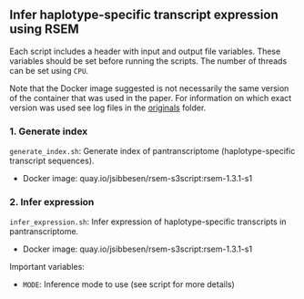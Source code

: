 ## Infer haplotype-specific transcript expression using RSEM

Each script includes a header with input and output file variables. These variables should be set before running the scripts. The number of threads can be set using `CPU`. 

Note that the Docker image suggested is not necessarily the same version of the container that was used in the paper. For information on which exact version was used see log files in the [originals](https://github.com/jonassibbesen/vgrna-project-paper/tree/main/originals) folder. 



### 1. Generate index

`generate_index.sh`: Generate index of pantranscriptome (haplotype-specific transcript sequences).

* Docker image: quay.io/jsibbesen/rsem-s3script:rsem-1.3.1-s1



### 2. Infer expression

`infer_expression.sh`: Infer expression of haplotype-specific transcripts in pantranscriptome.

* Docker image: quay.io/jsibbesen/rsem-s3script:rsem-1.3.1-s1

Important variables:

* `MODE`: Inference mode to use (see script for more details)
